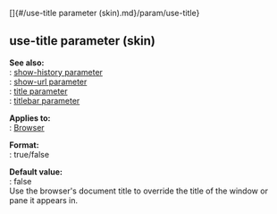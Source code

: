 []{#/use-title parameter (skin).md}/param/use-title}    
## use-title parameter (skin)    
**See also:**    
:   [show-history parameter](/%7Bskin%7D/param/show-history)    
:   [show-url parameter](/%7Bskin%7D/param/show-url)    
:   [title parameter](/%7Bskin%7D/param/title)    
:   [titlebar parameter](/%7Bskin%7D/param/titlebar)    
<!-- -->    
**Applies to:**    
:   [Browser](/%7Bskin%7D/control/browser)    
<!-- -->    
**Format:**    
:   true/false    
<!-- -->    
**Default value:**    
:   false    
Use the browser\'s document title to override the title of the window or    
pane it appears in.  